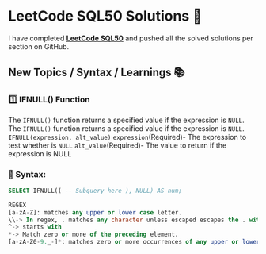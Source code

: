 # LeetCode SQL50 Solutions 🚀

I have completed **[LeetCode SQL50](https://leetcode.com/studyplan/top-sql-50/)** and pushed all the solved solutions per section on GitHub.

## **New Topics / Syntax / Learnings** 📚

### **1️⃣ IFNULL() Function**
The `IFNULL()` function returns a specified value if the expression is `NULL`.   The `IFNULL()` function returns a specified value if the expression is `NULL`. `IFNULL(expression, alt_value)` `expression`(Required)- The expression to test whether is `NULL` `alt_value`(Required)- The value to return if the expression is NULL

### **🔹 Syntax:**
```sql
SELECT IFNULL(( -- Subquery here ), NULL) AS num;

REGEX
[a-zA-Z]: matches any upper or lower case letter.
\\-> In regex, . matches any character unless escaped escapes the . with \\.
^-> starts with
*-> Match zero or more of the preceding element.
[a-zA-Z0-9._-]*: matches zero or more occurrences of any upper or lower case letter, digit, underscore, period, or dash.
